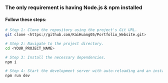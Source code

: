 ### **The only requirement is having Node.js & npm installed**

#### **Follow these steps:**

```sh
# Step 1: Clone the repository using the project's Git URL.
git clone <https://github.com/KaiHuang05/Portfolio_Website.git>

# Step 2: Navigate to the project directory.
cd <YOUR_PROJECT_NAME>

# Step 3: Install the necessary dependencies.
npm i

# Step 4: Start the development server with auto-reloading and an instant preview.
npm run dev
```
